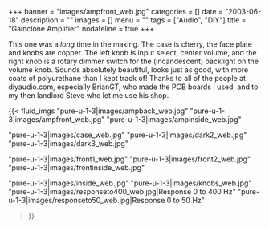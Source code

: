 +++
banner = "images/ampfront_web.jpg"
categories = []
date = "2003-06-18"
description = ""
images = []
menu = ""
tags = ["Audio", "DIY"]
title = "Gainclone Amplifier"
nodateline = true
+++

This one was a *long* time in the making. The case is cherry, the face plate and knobs are copper. The left knob is input select, center volume, and the right knob is a rotary dimmer switch for the (incandescent) backlight on the volume knob. Sounds absolutely beautiful, looks just as good, with more coats of polyurethane than I kept track of! Thanks to all of the people at diyaudio.com, especially BrianGT, who made the PCB boards I used, and to my then landlord Steve who let me use his shop.


{{< fluid_imgs 
  "pure-u-1-3|images/ampback_web.jpg" 
  "pure-u-1-3|images/ampfront_web.jpg" 
  "pure-u-1-3|images/ampinside_web.jpg" 

  "pure-u-1-3|images/case_web.jpg" 
  "pure-u-1-3|images/dark2_web.jpg" 
  "pure-u-1-3|images/dark3_web.jpg" 

  "pure-u-1-3|images/front1_web.jpg" 
  "pure-u-1-3|images/front2_web.jpg" 
  "pure-u-1-3|images/frontinside_web.jpg" 

  "pure-u-1-3|images/inside_web.jpg" 
  "pure-u-1-3|images/knobs_web.jpg" 
  "pure-u-1-3|images/responseto400_web.jpg|Response 0 to 400 Hz" 
  "pure-u-1-3|images/responseto50_web.jpg|Response 0 to 50 Hz" 

>}}
